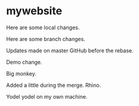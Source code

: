 # mywebsite

Here are some local changes. 

Here are some branch changes.

Updates made on master GitHub before the rebase. 

Demo change. 

Big monkey. 

Added a little during the merge. Rhino. 

Yodel yodel on my own machine.